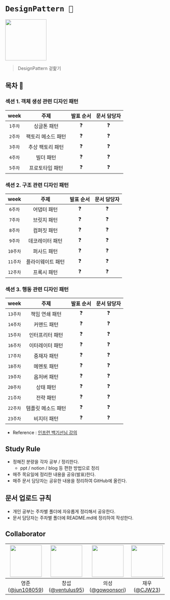 # `DesignPattern 🎨`

<img src="https://media.giphy.com/media/VLcvUs5uiHbCD7dHd2/giphy.gif" width="130px">

> DesignPattern 겉핥기

## 목차 📖

### 섹션 1. 객체 생성 관련 디자인 패턴

|   week  |         주제       |  발표 순서  | 문서 담당자 |
|:-------:|:------------------:|:-----------:|:-----------:|
| `1주차` | 싱글톤 패턴        |      ❓     |      ❓     |
| `2주차` | 팩토리 메소드 패턴 |      ❓     |      ❓     |
| `3주차` | 추상 팩토리 패턴   |      ❓     |      ❓     |
| `4주차` | 빌더 패턴          |      ❓     |      ❓     |
| `5주차` | 프로토타입 패턴    |      ❓     |      ❓     |

### 섹션 2. 구조 관련 디자인 패턴

|   week   |        주제        |  발표 순서  | 문서 담당자 |
|:--------:|:------------------:|:-----------:|:-----------:|
| `6주차`  | 어댑터 패턴        |     ❓      |     ❓      |
| `7주차`  | 브릿지 패턴        |     ❓      |     ❓      |
| `8주차`  | 컴퍼짓 패턴        |     ❓      |     ❓      |
| `9주차`  | 데코레이터 패턴    |     ❓      |     ❓      |
| `10주차` | 퍼사드 패턴        |     ❓      |     ❓      |
| `11주차` | 플라이웨이트 패턴  |     ❓      |     ❓      |
| `12주차` | 프록시 패턴        |     ❓      |     ❓      |

### 섹션 3. 행동 관련 디자인 패턴

|   week   |        주제        |  발표 순서  | 문서 담당자 |
|:--------:|:------------------:|:-----------:|:-----------:|
| `13주차` | 책임 연쇄 패턴     |      ❓     |      ❓     |
| `14주차` | 커맨드 패턴        |      ❓     |      ❓     |
| `15주차` | 인터프리터 패턴    |      ❓     |      ❓     |
| `16주차` | 이터레이터 패턴    |      ❓     |      ❓     |
| `17주차` | 중재자 패턴        |      ❓     |      ❓     |
| `18주차` | 메멘토 패턴        |      ❓     |      ❓     |
| `19주차` | 옵저버 패턴        |      ❓     |      ❓     |
| `20주차` | 상태 패턴          |      ❓     |      ❓     |
| `21주차` | 전략 패턴          |      ❓     |      ❓     |
| `22주차` | 템플릿 메소드 패턴 |      ❓     |      ❓     |
| `23주차` | 비지터 패턴        |      ❓     |      ❓     |

- Reference : [인프런 백기선님 강의](https://www.inflearn.com/course/%EB%94%94%EC%9E%90%EC%9D%B8-%ED%8C%A8%ED%84%B4/dashboard)

## Study Rule

- 정해진 분량을 각자 공부 / 정리한다.
    - ppt / notion / blog 등 편한 방법으로 정리
- 매주 목요일에 정리한 내용을 공유(발표)한다.
- 매주 문서 담당자는 공유한 내용을 정리하여 GitHub에 올린다.

## 문서 업로드 규칙

- 개인 공부는 주차별 폴더에 자유롭게 정리해서 공유한다.
- 문서 담당자는 주차별 폴더에 README.md에 정리하여 작성한다.

## Collaborator

| <img src="https://avatars.githubusercontent.com/u/42997924?v=4" width=100> | <img src="https://avatars.githubusercontent.com/u/17822723?v=4" width=100> | <img src="https://avatars.githubusercontent.com/u/52964858?v=4" width=100> | <img src="https://avatars.githubusercontent.com/u/32676275?v=4" width=100> |
| :---: | :---: | :---: | :---: |
| 영준([@jun108059](https://github.com/jun108059)) | 창섭([@ventulus95](https://github.com/ventulus95)) | 의성([@gowoonsori](https://github.com/gowoonsori)) | 재우([@CJW23](https://github.com/CJW23)) | 
